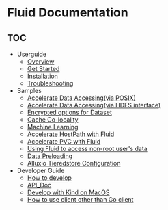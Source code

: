 # Fluid Documentation

<!-- markdownlint-disable MD007 -->
<!-- markdownlint-disable MD032 -->

## TOC

+ Userguide
  - [Overview](userguide/overview.md)
  - [Get Started](userguide/get_started.md)
  - [Installation](userguide/install.md)
  - [Troubleshooting](userguide/troubleshooting.md)
+ Samples
  - [Accelerate Data Accessing(via POSIX)](samples/accelerate_data_accessing.md)
  - [Accelerate Data Accessing(via HDFS interface)](samples/accelerate_data_accessing_by_hdfs.md)
  - [Encrypted options for Dataset](samples/use_encryptoptions.md)
  - [Cache Co-locality](samples/data_co_locality.md)
  - [Machine Learning](samples/machinelearning.md)
  - [Accelerate HostPath with Fluid](samples/hostpath.md)
  - [Accelerate PVC with Fluid](samples/accelerate_pvc.md)
  - [Using Fluid to access non-root user's data](samples/nonroot_access.md)
  - [Data Preloading](samples/data_warmup.md)
  - [Alluxio Tieredstore Configuration](samples/tieredstore_config.md)
+ Developer Guide
  - [How to develop](dev/how_to_develop.md)
  - [API_Doc](dev/api_doc.md)
  - [Develop with Kind on MacOS](dev/dev_with_kind.md)
  - [How to use client other than Go client](dev/multiple-client-support.md)

